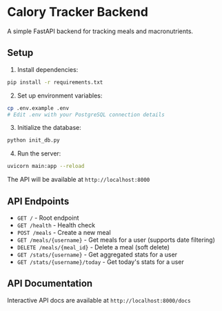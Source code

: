 # Calory Tracker Backend

A simple FastAPI backend for tracking meals and macronutrients.

## Setup

1. Install dependencies:
```bash
pip install -r requirements.txt
```

2. Set up environment variables:
```bash
cp .env.example .env
# Edit .env with your PostgreSQL connection details
```

3. Initialize the database:
```bash
python init_db.py
```

4. Run the server:
```bash
uvicorn main:app --reload
```

The API will be available at `http://localhost:8000`

## API Endpoints

- `GET /` - Root endpoint
- `GET /health` - Health check
- `POST /meals` - Create a new meal
- `GET /meals/{username}` - Get meals for a user (supports date filtering)
- `DELETE /meals/{meal_id}` - Delete a meal (soft delete)
- `GET /stats/{username}` - Get aggregated stats for a user
- `GET /stats/{username}/today` - Get today's stats for a user

## API Documentation

Interactive API docs are available at `http://localhost:8000/docs`